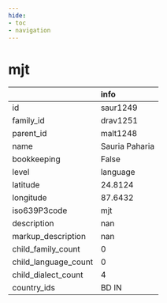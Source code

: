```yaml
---
hide:
- toc
- navigation
---
```

# mjt
|                      | info           |
|:---------------------|:---------------|
| id                   | saur1249       |
| family_id            | drav1251       |
| parent_id            | malt1248       |
| name                 | Sauria Paharia |
| bookkeeping          | False          |
| level                | language       |
| latitude             | 24.8124        |
| longitude            | 87.6432        |
| iso639P3code         | mjt            |
| description          | nan            |
| markup_description   | nan            |
| child_family_count   | 0              |
| child_language_count | 0              |
| child_dialect_count  | 4              |
| country_ids          | BD IN          |